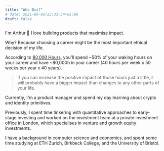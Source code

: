 ```yaml
---
title: "Who Dis?"
# date: 2021-09-06T23:33:34+01:00
draft: false
---
```


I'm Arthur 👋 I love building products that maximise impact. 

Why? Because choosing a career might be the most important ethical decision of my life.

According to [80,000 Hours](https://80000hours.org/make-a-difference-with-your-career/), you’ll spend ~50% of your waking hours on your career and have ~80,000h in your career (40 hours per week x 50 weeks per year x 40 years).

> If you can increase the positive impact of those hours just a little, it will probably have a bigger impact than changes to any other parts of your life.

Currently, I'm a product manager and spend my day learning about crypto and identity primitives.

Previously, I spent time tinkering with quantitative approaches to early-stage investing and worked on the investment team at a private investment office in London, which specialises in venture and growth equity investments.

I have a background in computer science and economics, and spent some time studying at ETH Zurich, Birkbeck College, and the University of Bristol.